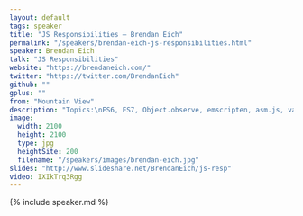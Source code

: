 ```yaml
---
layout: default
tags: speaker
title: "JS Responsibilities – Brendan Eich"
permalink: "/speakers/brendan-eich-js-responsibilities.html"
speaker: Brendan Eich
talk: "JS Responsibilities"
website: "https://brendaneich.com/"
twitter: "https://twitter.com/BrendanEich"
github: ""
gplus: ""
from: "Mountain View"
description: "Topics:\nES6, ES7, Object.observe, emscripten, asm.js, value objects, operator overloading, SIMD, Threads"
image:
  width: 2100
  height: 2100
  type: jpg
  heightSite: 200
  filename: "/speakers/images/brendan-eich.jpg"
slides: "http://www.slideshare.net/BrendanEich/js-resp"
video: IXIkTrq3Rgg
---
```


{% include speaker.md %}
